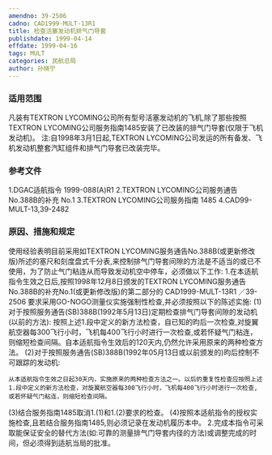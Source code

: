 ```yaml
---
amendno: 39-2506
cadno: CAD1999-MULT-13R1
title: 检查活塞发动机排气门导套
publishdate: 1999-04-14
effdate: 1999-04-16
tags: MULT
categories: 民航总局
author: 孙晓宁
---
```


### 适用范围 
凡装有TEXTRON  LYCOMING公司所有型号活塞发动机的飞机,除了那些按照TEXTRON LYCOMING公司服务指南1485安装了已改装的排气门导套(仅限于飞机发动机)。
注:自1998年3月1日起,TEXTRON  LYCOMING公司发运的所有备发、飞机发动机整套汽缸组件和排气门导套已改装完毕。

<!--more-->
### 参考文件
1.DGAC适航指令 1999-088(A)R1 
2.TEXTRON LYCOMING公司服务通告 No.388B的补充 No.1 
3.TEXTRON LYCOMING公司服务指南 1485     4.CAD99-MULT-13,39-2482 

### 原因、措施和规定 
使用经验表明目前采用如TEXTRON LYCOMING服务通告No.388B(或更新修改版)所述的塞尺和刻度盘式千分表,来控制排气门导套间隙的方法是不适当的或已不使用，为了防止气门粘连从而导致发动机空中停车，必须做以下工作: 
    1.在本适航指令生效之日后,按照1998年12月8日颁发的TEXTRON  LYCOMING服务通告No.388B的补充No.1(或更新修改版)的第二部分的
       CAD1999-MULT-13R1   ／39-2506 
要求采用GO-NOGO测量仪实施强制性检查,并必须按照以下的陈述实施: 
(1)对于按照服务通告(SB)388B(1992年5月13日)定期检查排气门导套间隙的发动机(以前的方法): 
    按照上述1.段中定义的新方法检查，自已知的昀后一次检查,对旋翼航空器每300飞行小时，飞机每400飞行小时进行一次检查,或若怀疑气门粘连，则缩短检查间隔。自本适航指令生效后的120天内,仍然允许采用原来的两种检查方法。 
(2)对于按照服务通告(SB)388B(1992年05月13日或以前颁发的)昀后控制不可跟踪的发动机: 

    从本适航指令生效之日起30天内，实施原来的两种检查方法之一。以后的重复性检查应按照上述1.段中定义的新方法检查，对旋翼航空器每300飞行小时，飞机每400飞行小时进行一次检查,或若怀疑气门粘连，则缩短检查间隔。 
(3)结合服务指南1485取消1.(1)和1.(2)要求的检查。 
(4)按照本适航指令的授权实施检查,且若结合服务指南1485,则必须记录在发动机履历本中。 
    2.完成本指令可采取能保证安全的替代方法(如:可靠的测量排气门导套内径的方法)或调整完成的时间，但必须得到适航当局的批准。
